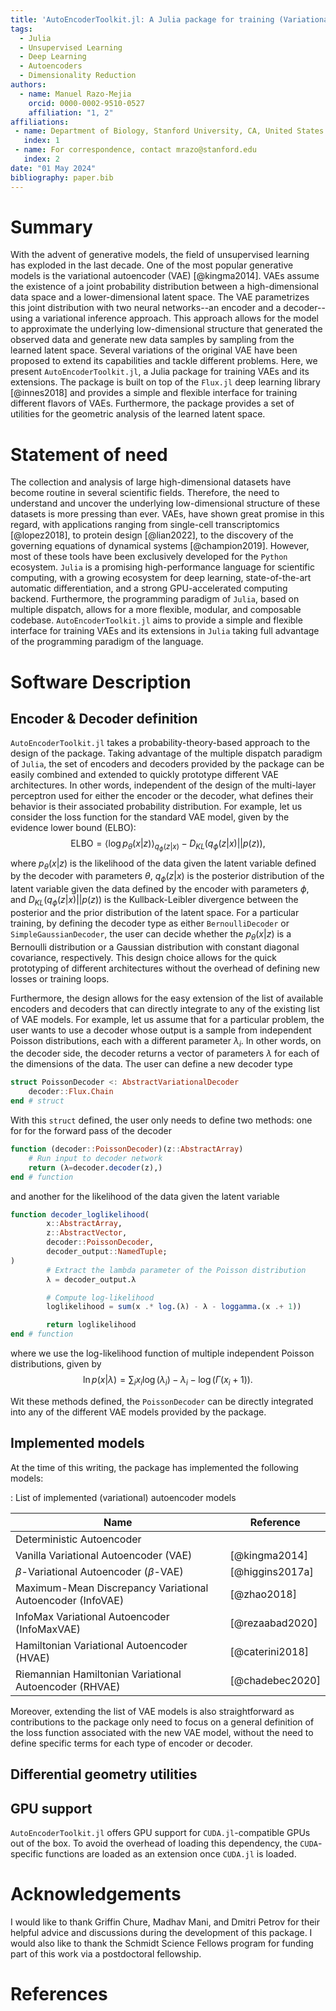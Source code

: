 ```yaml
---
title: 'AutoEncoderToolkit.jl: A Julia package for training (Variational) Autoencoders'
tags:
  - Julia
  - Unsupervised Learning
  - Deep Learning
  - Autoencoders
  - Dimensionality Reduction
authors:
  - name: Manuel Razo-Mejia
    orcid: 0000-0002-9510-0527
    affiliation: "1, 2"
affiliations:
 - name: Department of Biology, Stanford University, CA, United States of America
   index: 1
 - name: For correspondence, contact mrazo@stanford.edu
   index: 2
date: "01 May 2024"
bibliography: paper.bib
---
```


# Summary

With the advent of generative models, the field of unsupervised learning has
exploded in the last decade. One of the most popular generative models is the
variational autoencoder (VAE) [@kingma2014]. VAEs assume the existence of a
joint probability distribution between a high-dimensional data space and a
lower-dimensional latent space. The VAE parametrizes this joint distribution
with two neural networks--an encoder and a decoder--using a variational
inference approach. This approach allows for the model to approximate the
underlying low-dimensional structure that generated the observed data and
generate new data samples by sampling from the learned latent space. Several
variations of the original VAE have been proposed to extend its capabilities and
tackle different problems. Here, we present `AutoEncoderToolkit.jl`, a Julia
package for training VAEs and its extensions. The package is built on top of the
`Flux.jl` deep learning library [@innes2018] and provides a simple and flexible
interface for training different flavors of VAEs. Furthermore, the package
provides a set of utilities for the geometric analysis of the learned latent
space.

# Statement of need

The collection and analysis of large high-dimensional datasets have become
routine in several scientific fields. Therefore, the need to understand and
uncover the underlying low-dimensional structure of these datasets is more
pressing than ever. VAEs, have shown great promise in this regard, with
applications ranging from single-cell transcriptomics [@lopez2018], to protein
design [@lian2022], to the discovery of the governing equations of dynamical
systems [@champion2019]. However, most of these tools have been exclusively
developed for the `Python` ecosystem. `Julia` is a promising high-performance
language for scientific computing, with a growing ecosystem for deep learning,
state-of-the-art automatic differentiation, and a strong GPU-accelerated
computing backend. Furthermore, the programming paradigm of `Julia`, based on
multiple dispatch, allows for a more flexible, modular, and composable codebase.
`AutoEncoderToolkit.jl` aims to provide a simple and flexible interface for
training VAEs and its extensions in `Julia` taking full advantage of the
programming paradigm of the language.

# Software Description

## Encoder \& Decoder definition

`AutoEncoderToolkit.jl` takes a probability-theory-based approach to the design
of the package. Taking advantage of the multiple dispatch paradigm of `Julia`,
the set of encoders and decoders provided by the package can be easily combined
and extended to quickly prototype different VAE architectures. In other words,
independent of the design of the multi-layer perceptron used for either the
encoder or the decoder, what defines their behavior is their associated
probability distribution. For example, let us consider the loss function for the
standard VAE model, given by the evidence lower bound (ELBO):
$$
\text{ELBO} = \left\langle \log p_\theta(x|z) \right\rangle_{q_\phi(z|x)} - 
D_{KL}(q_\phi(z|x) || p(z)),
\tag{1}
$$
where $p_\theta(x|z)$ is the likelihood of the data given the latent variable
defined by the decoder with parameters $\theta$, $q_\phi(z|x)$ is the posterior
distribution of the latent variable given the data defined by the encoder with
parameters $\phi$, and $D_{KL}(q_\phi(z|x) || p(z))$ is the Kullback-Leibler
divergence between the posterior and the prior distribution of the latent space.
For a particular training, by defining the decoder type as either
`BernoulliDecoder` or `SimpleGaussianDecoder`, the user can decide whether the
$p_\theta(x|z)$ is a Bernoulli distribution or a Gaussian distribution with
constant diagonal covariance, respectively. This design choice allows for the
quick prototyping of different architectures without the overhead of defining
new losses or training loops. 

Furthermore, the design allows for the easy extension of the list of available
encoders and decoders that can directly integrate to any of the existing list of
VAE models. For example, let us assume that for a particular problem, the user
wants to use a decoder whose output is a sample from independent Poisson
distributions, each with a different parameter $\lambda_i$. In other words,
on the decoder side, the decoder returns a vector of parameters $\lambda$ for
each of the dimensions of the data. The user can define a new decoder type

```julia
struct PoissonDecoder <: AbstractVariationalDecoder
    decoder::Flux.Chain
end # struct
```

With this `struct` defined, the user only needs to define two methods: one for
for the forward pass of the decoder

```julia
function (decoder::PoissonDecoder)(z::AbstractArray)
    # Run input to decoder network
    return (λ=decoder.decoder(z),)
end # function
```

and another for the likelihood of the data given the latent variable

```julia
function decoder_loglikelihood(
        x::AbstractArray,
        z::AbstractVector,
        decoder::PoissonDecoder,
        decoder_output::NamedTuple;
)
        # Extract the lambda parameter of the Poisson distribution
        λ = decoder_output.λ

        # Compute log-likelihood
        loglikelihood = sum(x .* log.(λ) - λ - loggamma.(x .+ 1))

        return loglikelihood
end # function
```

where we use the log-likelihood function of multiple independent Poisson 
distributions, given by
$$
\ln p(x|\lambda) = \sum_i x_i \log(\lambda_i) - 
\lambda_i - \log(\Gamma(x_i + 1)).
\tag{2}
$$

Wit these methods defined, the `PoissonDecoder` can be directly integrated into
any of the different VAE models provided by the package.

## Implemented models

At the time of this writing, the package has implemented the following models:

: List of implemented (variational) autoencoder models

| Name                                                       | Reference       |
| ---------------------------------------------------------- | --------------- |
| Deterministic Autoencoder                                  |                 |
| Vanilla Variational Autoencoder (VAE)                      | [@kingma2014]   |
| $\beta$-Variational Autoencoder ($\beta$-VAE)              | [@higgins2017a] |
| Maximum-Mean Discrepancy Variational Autoencoder (InfoVAE) | [@zhao2018]     |
| InfoMax Variational Autoencoder (InfoMaxVAE)               | [@rezaabad2020] |
| Hamiltonian Variational Autoencoder (HVAE)                 | [@caterini2018] |
| Riemannian Hamiltonian Variational Autoencoder (RHVAE)     | [@chadebec2020] |

Moreover, extending the list of VAE models is also straightforward as
contributions to the package only need to focus on a general definition of the
loss function associated with the new VAE model, without the need to define
specific terms for each type of encoder or decoder.

## Differential geometry utilities

## GPU support

`AutoEncoderToolkit.jl` offers GPU support for `CUDA.jl`-compatible GPUs out of
the box. To avoid the overhead of loading this dependency, the `CUDA`-specific
functions are loaded as an extension once `CUDA.jl` is loaded. 

# Acknowledgements

I would like to thank Griffin Chure, Madhav Mani, and Dmitri Petrov for their
helpful advice and discussions during the development of this package. I would
also like to thank the Schmidt Science Fellows program for funding part of this
work via a postdoctoral fellowship.

# References